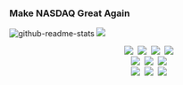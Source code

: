 ### Make NASDAQ Great Again

<img src="https://github-readme-stats.vercel.app/api?username=4Z0N4S&count_private=true&show_icons=true&hide=contribs,prs&theme=aura&include_all_commits=true" alt="github-readme-stats"/> <img src="https://github-readme-stats.vercel.app/api/top-langs/?username=4Z0N4S&layout=compact&theme=aura&langs_count=6"/>

<p align="center">
  <img src="https://img.shields.io/badge/Python-3766AB?style=flat-square&logo=Python&logoColor=white"/></a>&nbsp
  <img src="https://img.shields.io/badge/Micropython-2B2728?style=flat-square&logo=Micropython&logoColor=white"/></a>&nbsp
  <img src="https://img.shields.io/badge/C++-00599C?style=flat-square&logo=Cplusplus&logoColor=white"/></a>&nbsp
  <img src="https://img.shields.io/badge/C-A8B9CC?style=flat-square&logo=c&logoColor=white"/></a>&nbsp
  <br>
  <img src="https://img.shields.io/badge/Tensorflow-FF6F00?style=flat-square&logo=Tensorflow&logoColor=white"/></a>&nbsp
  <img src="https://img.shields.io/badge/Docker-2496ED?style=flat-square&logo=Docker&logoColor=white"/></a>&nbsp 
  <img src="https://img.shields.io/badge/AWS-232F3E?style=flat-square&logo=AmazonAWS&logoColor=white"/></a>&nbsp
  <br>
  <img src="https://img.shields.io/badge/Mysql-4479A1?style=flat-square&logo=MySql&logoColor=white"/></a>&nbsp
  <img src="https://img.shields.io/badge/MariaDB-003543?style=flat-square&logo=MariaDB&logoColor=white"/></a>&nbsp
  <img src="https://img.shields.io/badge/PostgreSQL-4169E1?style=flat-square&logo=PostgreSQL&logoColor=white"/></a>&nbsp
</p>
